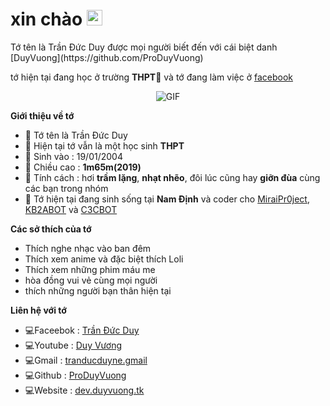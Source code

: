 

<h1> xin chào <img src="https://github.com/souvikguria98/souvikguria98/blob/master/Hi.gif" width="25"></h1> Tớ tên là Trần Đức Duy được mọi người biết đến với cái biệt danh [DuyVuong](https://github.com/ProDuyVuong)

tớ hiện tại đang học ở trường **THPT🎒** và tớ đang làm việc ở [facebook](https://www.facebook.com/binky.congchua)
<p align="center">
    <img align="center" alt="GIF" src="https://i.imgur.com/NBiXjNp.gif" />
</p> 

**Giới thiệu về tớ**

- 👤 Tớ tên là Trần Đức Duy
- 🎒 Hiện tại tớ vẫn là một học sinh **THPT**
- 💮 Sinh vào : 19/01/2004
- 🌟 Chiều cao : **1m65m(2019)**
- 💐 Tính cách : hơi **trầm lặng**, **nhạt nhẽo**, đôi lúc cũng hay **giỡn đùa** cùng các bạn trong nhóm
- 🌙 Tớ hiện tại đang sinh sống tại **Nam Định** và coder cho [MiraiPr0ject](https://github.com/miraiPr0ject/miraiv2), [KB2ABOT](https://github.com/kb2ateam/kb2abot) và [C3CBOT](https://github.com/c3cbot/c3c-0x)

**Các sở thích của tớ**

- Thích nghe nhạc vào ban đêm
- Thích xem anime và đặc biệt thích Loli
- Thích xem những phim máu me
- hòa đồng vui vẻ cùng mọi người
- thích những người bạn thân hiện tại

**Liên hệ với tớ**

- 💻Faceebok : [Trần Đức Duy](https://www.facebook/binky.congchua)
- 💻Youtube : [Duy Vương](https://www.youtube.com/channel/UCtjd3qiZ54O7yxvbVJAmFcQ)
- 💻Gmail : [tranducduyne.gmail](https://gmail.com)
- 💻Github : [ProDuyVuong](https://github.com/ProDuyVuong)
- 💻Website : [dev.duyvuong.tk](http://dev.duyvuong.tk)
